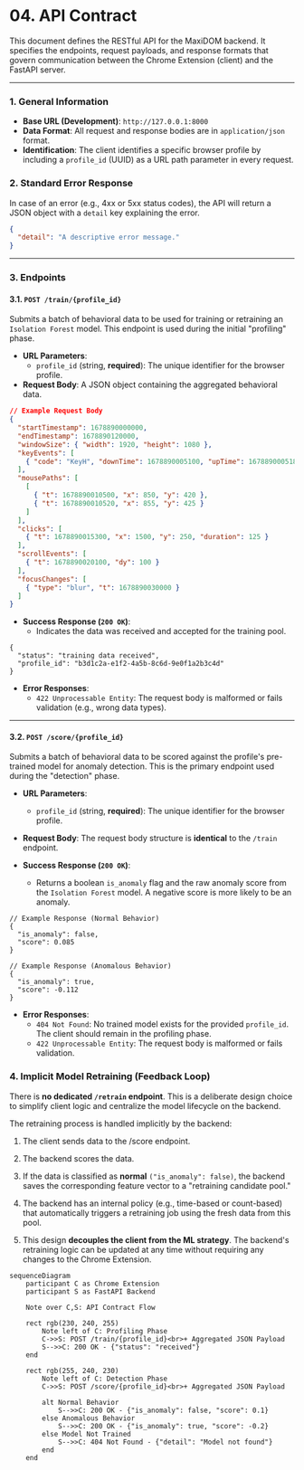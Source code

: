 # 04. API Contract

This document defines the RESTful API for the MaxiDOM backend. It specifies the endpoints, request payloads, and response formats that govern communication between the Chrome Extension (client) and the FastAPI server.

---

### 1. General Information

-   **Base URL (Development)**: `http://127.0.0.1:8000`
-   **Data Format**: All request and response bodies are in `application/json` format.
-   **Identification**: The client identifies a specific browser profile by including a `profile_id` (UUID) as a URL path parameter in every request.

### 2. Standard Error Response

In case of an error (e.g., 4xx or 5xx status codes), the API will return a JSON object with a `detail` key explaining the error.

```json
{
  "detail": "A descriptive error message."
}
```

---

### 3. Endpoints

#### 3.1. `POST /train/{profile_id}`

Submits a batch of behavioral data to be used for training or retraining an `Isolation Forest` model. This endpoint is used during the initial "profiling" phase.

-   **URL Parameters**:
    -   `profile_id` (string, **required**): The unique identifier for the browser profile.
-   **Request Body**: A JSON object containing the aggregated behavioral data.

```json
// Example Request Body
{
  "startTimestamp": 1678890000000,
  "endTimestamp": 1678890120000,
  "windowSize": { "width": 1920, "height": 1080 },
  "keyEvents": [
    { "code": "KeyH", "downTime": 1678890005100, "upTime": 1678890005185 }
  ],
  "mousePaths": [
    [
      { "t": 1678890010500, "x": 850, "y": 420 },
      { "t": 1678890010520, "x": 855, "y": 425 }
    ]
  ],
  "clicks": [
    { "t": 1678890015300, "x": 1500, "y": 250, "duration": 125 }
  ],
  "scrollEvents": [
    { "t": 1678890020100, "dy": 100 }
  ],
  "focusChanges": [
    { "type": "blur", "t": 1678890030000 }
  ]
}
```

-   **Success Response (`200 OK`)**:
    -   Indicates the data was received and accepted for the training pool.

```
{
  "status": "training data received",
  "profile_id": "b3d1c2a-e1f2-4a5b-8c6d-9e0f1a2b3c4d"
}
```


-   **Error Responses**:
    -   `422 Unprocessable Entity`: The request body is malformed or fails validation (e.g., wrong data types).

---

#### 3.2. `POST /score/{profile_id}`

Submits a batch of behavioral data to be scored against the profile's pre-trained model for anomaly detection. This is the primary endpoint used during the "detection" phase.

-   **URL Parameters**:
    -   `profile_id` (string, **required**): The unique identifier for the browser profile.
-   **Request Body**: The request body structure is **identical** to the `/train` endpoint.

-   **Success Response (`200 OK`)**:
    -   Returns a boolean `is_anomaly` flag and the raw anomaly score from the `Isolation Forest` model. A negative score is more likely to be an anomaly.

```jso
// Example Response (Normal Behavior)
{
  "is_anomaly": false,
  "score": 0.085
}

// Example Response (Anomalous Behavior)
{
  "is_anomaly": true,
  "score": -0.112
}
```


-   **Error Responses**:
    -   `404 Not Found`: No trained model exists for the provided `profile_id`. The client should remain in the profiling phase.
    -   `422 Unprocessable Entity`: The request body is malformed or fails validation.

### 4. Implicit Model Retraining (Feedback Loop)

There is **no dedicated `/retrain` endpoint**. This is a deliberate design choice to simplify client logic and centralize the model lifecycle on the backend.

The retraining process is handled implicitly by the backend:

1. The client sends data to the /score endpoint.
    
2. The backend scores the data.
    
3. If the data is classified as **normal** `("is_anomaly": false)`, the backend saves the corresponding feature vector to a "retraining candidate pool."
    
4. The backend has an internal policy (e.g., time-based or count-based) that automatically triggers a retraining job using the fresh data from this pool.
    
5. This design **decouples the client from the ML strategy**. The backend's retraining logic can be updated at any time without requiring any changes to the Chrome Extension.

```mermaid
sequenceDiagram
    participant C as Chrome Extension
    participant S as FastAPI Backend

    Note over C,S: API Contract Flow

    rect rgb(230, 240, 255)
        Note left of C: Profiling Phase
        C->>S: POST /train/{profile_id}<br>+ Aggregated JSON Payload
        S-->>C: 200 OK - {"status": "received"}
    end

    rect rgb(255, 240, 230)
        Note left of C: Detection Phase
        C->>S: POST /score/{profile_id}<br>+ Aggregated JSON Payload

        alt Normal Behavior
            S-->>C: 200 OK - {"is_anomaly": false, "score": 0.1}
        else Anomalous Behavior
            S-->>C: 200 OK - {"is_anomaly": true, "score": -0.2}
        else Model Not Trained
            S-->>C: 404 Not Found - {"detail": "Model not found"}
        end
    end
```
